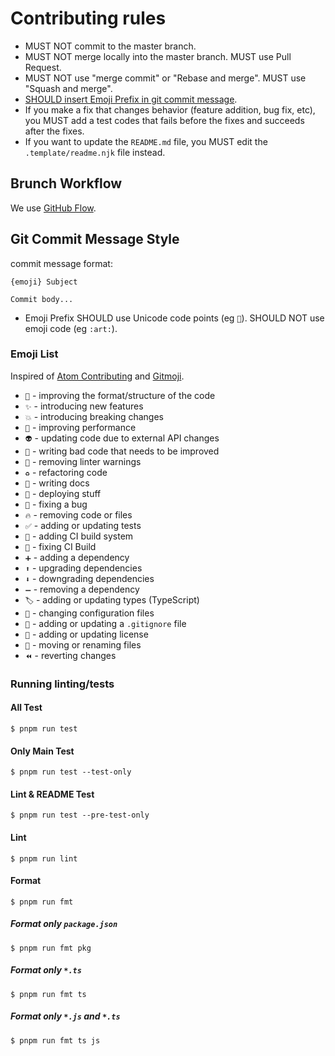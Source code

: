 # Contributing rules

* MUST NOT commit to the master branch.
* MUST NOT merge locally into the master branch. MUST use Pull Request.
* MUST NOT use "merge commit" or "Rebase and merge". MUST use "Squash and merge".
* [SHOULD insert Emoji Prefix in git commit message](#git-commit-message-style).
* If you make a fix that changes behavior (feature addition, bug fix, etc), you MUST add a test codes that fails before the fixes and succeeds after the fixes.
* If you want to update the `README.md` file, you MUST edit the `.template/readme.njk` file instead.

## Brunch Workflow

We use [GitHub Flow](https://guides.github.com/introduction/flow/).

## Git Commit Message Style

commit message format:

```
{emoji} Subject

Commit body...
```

* Emoji Prefix SHOULD use Unicode code points (eg `🎨`). SHOULD NOT use emoji code (eg `:art:`).

### Emoji List

Inspired of [Atom Contributing] and [Gitmoji].

[Atom Contributing]: https://github.com/atom/atom/blob/f8bae3f84cf1d869d0b3f833c7d3ced8b40523d2/CONTRIBUTING.md#git-commit-messages
[Gitmoji]: https://gitmoji.carloscuesta.me/

* `🎨` - improving the format/structure of the code
* `✨` - introducing new features
* `💥` - introducing breaking changes
* `🐎` - improving performance
* `👽` - updating code due to external API changes
* `💩` - writing bad code that needs to be improved
* `🚨` - removing linter warnings
* `♻️` - refactoring code
* `📝` - writing docs
* `🚀` - deploying stuff
* `🐛` - fixing a bug
* `🔥` - removing code or files
* `✅` - adding or updating tests
* `👷` - adding CI build system
* `💚` - fixing CI Build
* `➕` - adding a dependency
* `⬆️` - upgrading dependencies
* `⬇️` - downgrading dependencies
* `➖` - removing a dependency
* `🏷️` - adding or updating types (TypeScript)
* `🔧` - changing configuration files
* `🙈` - adding or updating a `.gitignore` file
* `📄` - adding or updating license
* `🚚` - moving or renaming files
* `⏪` - reverting changes

### Running linting/tests

#### All Test

```console
$ pnpm run test
```

#### Only Main Test

```console
$ pnpm run test --test-only
```

#### Lint & README Test

```console
$ pnpm run test --pre-test-only
```

#### Lint

```console
$ pnpm run lint
```

#### Format

```console
$ pnpm run fmt
```

##### Format only `package.json`

```console
$ pnpm run fmt pkg
```

##### Format only `*.ts`

```console
$ pnpm run fmt ts
```

##### Format only `*.js` and `*.ts`

```console
$ pnpm run fmt ts js
```
